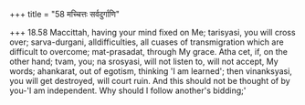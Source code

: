 +++
title = "58 मच्चित्तः सर्वदुर्गाणि"

+++
18.58 Maccittah, having your mind fixed on Me; tarisyasi, you will cross
over; sarva-durgani, alldifficulties, all cuases of transmigration which
are difficult to overcome; mat-prasadat, through My grace. Atha cet, if,
on the other hand; tvam, you; na srosyasi, will not listen to, will not
accept, My words; ahankarat, out of egotism, thinking 'I am learned';
then vinanksyasi, you will get destroyed, will court ruin. And this
should not be thought of by you-'I am independent. Why should I follow
another's bidding;'
